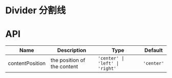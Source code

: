 # Divider 分割线

<code src="./demos/index.tsx"></code>

# API

| Name            | Description                 | Type                            | Default    |
| --------------- | --------------------------- | ------------------------------- | ---------- |
| contentPosition | the position of the content | `'center' \| 'left' \| 'right'` | `'center'` |
